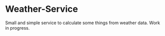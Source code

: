 # Weather-Service

Small and simple service to calculate some things from weather data. Work in progress.
